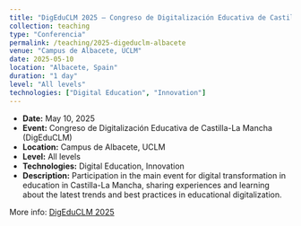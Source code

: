 ```yaml
---
title: "DigEduCLM 2025 – Congreso de Digitalización Educativa de Castilla-La Mancha"
collection: teaching
type: "Conferencia"
permalink: /teaching/2025-digeduclm-albacete
venue: "Campus de Albacete, UCLM"
date: 2025-05-10
location: "Albacete, Spain"
duration: "1 day"
level: "All levels"
technologies: ["Digital Education", "Innovation"]
---
```


- **Date:** May 10, 2025  
- **Event:** Congreso de Digitalización Educativa de Castilla-La Mancha (DigEduCLM)  
- **Location:** Campus de Albacete, UCLM  
- **Level:** All levels  
- **Technologies:** Digital Education, Innovation  
- **Description:** Participation in the main event for digital transformation in education in Castilla-La Mancha, sharing experiences and learning about the latest trends and best practices in educational digitalization.

More info: [DigEduCLM 2025](https://congresodigedu.castillalamancha.es/) 